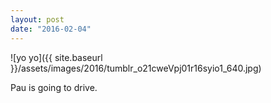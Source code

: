 ```yaml
---
layout: post
date: "2016-02-04"
---
```


![yo yo]({{ site.baseurl }}/assets/images/2016/tumblr_o21cweVpj01r16syio1_640.jpg)

Pau is going to drive.
